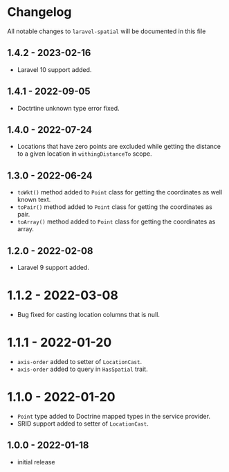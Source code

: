 # Changelog

All notable changes to `laravel-spatial` will be documented in this file

## 1.4.2 - 2023-02-16
- Laravel 10 support added.

## 1.4.1 - 2022-09-05
- Doctrtine unknown type error fixed.

## 1.4.0 - 2022-07-24
- Locations that have zero points are excluded while getting the distance to a given location in `withingDistanceTo` scope.

## 1.3.0 - 2022-06-24
- `toWkt()` method added to `Point` class for getting the coordinates as well known text.
- `toPair()` method added to `Point` class for getting the coordinates as pair.
- `toArray()` method added to `Point` class for getting the coordinates as array.

## 1.2.0 - 2022-02-08
- Laravel 9 support added.

# 1.1.2 - 2022-03-08
- Bug fixed for casting location columns that is null.

# 1.1.1 - 2022-01-20
- `axis-order` added to setter of `LocationCast`.
- `axis-order` added to query in `HasSpatial` trait.

# 1.1.0 - 2022-01-20
- `Point` type added to Doctrine mapped types in the service provider.
- SRID support added to setter of `LocationCast`.

## 1.0.0 - 2022-01-18
- initial release
